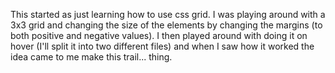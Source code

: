 This started as just learning how to use css grid.  I was playing around with a 3x3 grid and changing the size of the elements by changing the margins (to both positive and negative values).  I then played around with doing it on hover (I'll split it into two different files) and when I saw how it worked the idea came to me make this trail... thing.